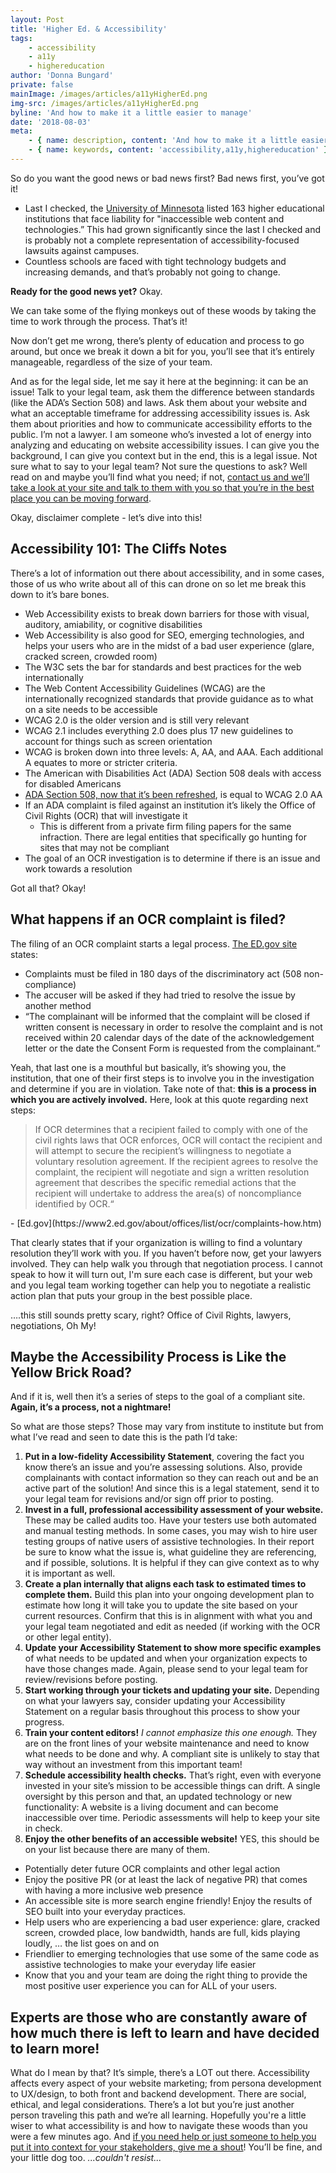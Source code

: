 ```yaml
---
layout: Post
title: 'Higher Ed. & Accessibility'
tags:
    - accessibility
    - a11y
    - highereducation
author: 'Donna Bungard'
private: false
mainImage: /images/articles/a11yHigherEd.png
img-src: /images/articles/a11yHigherEd.png
byline: 'And how to make it a little easier to manage'
date: '2018-08-03'
meta:
    - { name: description, content: 'And how to make it a little easier to manage' }
    - { name: keywords, content: 'accessibility,a11y,highereducation' }
---
```


So do you want the good news or bad news first? Bad news first, you’ve got it!

  * Last I checked, the [University of Minnesota](http://www.d.umn.edu/~lcarlson/atteam/lawsuits.html) listed 163 higher educational institutions that face liability for "inaccessible web content and technologies.” This had grown significantly since the last I checked and is probably not a complete representation of accessibility-focused lawsuits against campuses.
  * Countless schools are faced with tight technology budgets and increasing demands, and that’s probably not going to change.

**Ready for the good news yet?** Okay.

We can take some of the flying monkeys out of these woods by taking the time to work through the process. That’s it!

Now don’t get me wrong, there’s plenty of education and process to go around, but once we break it down a bit for you, you’ll see that it’s entirely manageable, regardless of the size of your team.

And as for the legal side, let me say it here at the beginning: it can be an issue! Talk to your legal team, ask them the difference between standards (like the ADA’s Section 508) and laws. Ask them about your website and what an acceptable timeframe for addressing accessibility issues is. Ask them about priorities and how to communicate accessibility efforts to the public. I’m not a lawyer. I am someone who’s invested a lot of energy into analyzing and educating on website accessibility issues. I can give you the background, I can give you context but in the end, this is a legal issue. Not sure what to say to your legal team? Not sure the questions to ask? Well read on and maybe you’ll find what you need; if not, [contact us and we’ll take a look at your site and talk to them with you so that you’re in the best place you can be moving forward](https://thinktandem.io/contact/).

Okay, disclaimer complete - let’s dive into this!


Accessibility 101: The Cliffs Notes
-------

There’s a lot of information out there about accessibility, and in some cases, those of us who write about all of this can drone on so let me break this down to it’s bare bones.

  * Web Accessibility exists to break down barriers for those with visual, auditory, amiability, or cognitive disabilities
  * Web Accessibility is also good for SEO, emerging technologies, and helps your users who are in the midst of a bad user experience (glare, cracked screen, crowded room)
  * The W3C sets the bar for standards and best practices for the web internationally
  * The Web Content Accessibility Guidelines (WCAG) are the internationally recognized standards that provide guidance as to what on a site needs to be accessible
  * WCAG 2.0 is the older version and is still very relevant
  * WCAG 2.1 includes everything 2.0 does plus 17 new guidelines to account for things such as screen orientation
  * WCAG is broken down into three levels: A, AA, and AAA. Each additional A equates to more or stricter criteria.
  * The American with Disabilities Act (ADA) Section 508 deals with access for disabled Americans
  * [ADA Section 508, now that it’s been refreshed](https://www.section508.gov/content/build/website-accessibility-improvement/WCAG-conformance), is equal to WCAG 2.0 AA
  * If an ADA complaint is filed against an institution it’s likely the Office of Civil Rights (OCR) that will investigate it
	* This is different from a private firm filing papers for the same infraction. There are legal entities that specifically go hunting for sites that may not be compliant
  * The goal of an OCR investigation is to determine if there is an issue and work towards a resolution

Got all that? Okay!

What happens if an OCR complaint is filed?
-------

The filing of an OCR complaint starts a legal process. [The ED.gov site](https://www2.ed.gov/about/offices/list/ocr/complaintintro.html) states:

  * Complaints must be filed in 180 days of the discriminatory act (508 non-compliance)
  * The accuser will be asked if they had tried to resolve the issue by another method
  * “The complainant will be informed that the complaint will be closed if written consent is necessary in order to resolve the complaint and is not received within 20 calendar days of the date of the acknowledgement letter or the date the Consent Form is requested from the complainant.“

Yeah, that last one is a mouthful but basically, it’s showing you, the institution, that one of their first steps is to involve you in the investigation and determine if you are in violation. Take note of that: **this is a process in which you are actively involved.** Here, look at this quote regarding next steps:

<blockquote>If OCR determines that a recipient failed to comply with one of the civil rights laws that OCR enforces, OCR will contact the recipient and will attempt to secure the recipient’s willingness to negotiate a voluntary resolution agreement. If the recipient agrees to resolve the complaint, the recipient will negotiate and sign a written resolution agreement that describes the specific remedial actions that the recipient will undertake to address the area(s) of noncompliance identified by OCR.“</blockquote>
<span style="text-aligh:right;">- [Ed.gov](https://www2.ed.gov/about/offices/list/ocr/complaints-how.htm)</span>

That clearly states that if your organization is willing to find a voluntary resolution they’ll work with you. If you haven’t before now, get your lawyers involved. They can help walk you through that negotiation process. I cannot speak to how it will turn out, I'm sure each case is different, but your web and you legal team working together can help you to negotiate a realistic action plan that puts your group in the best possible place.

….this still sounds pretty scary, right?
Office of Civil Rights, lawyers, negotiations, Oh My!


Maybe the Accessibility Process is Like the Yellow Brick Road?
-------------------

And if it is, well then it’s a series of steps to the goal of a compliant site. **Again, it’s a process, not a nightmare!**

So what are those steps? Those may vary from institute to institute but from what I’ve read and seen to date this is the path I’d take:

1. **Put in a low-fidelity Accessibility Statement**, covering the fact you know there’s an issue and you’re assessing solutions. Also, provide complainants with contact information so they can reach out and be an active part of the solution! And since this is a legal statement, send it to your legal team for revisions and/or sign off prior to posting.
2. **Invest in a full, professional accessibility assessment of your website.** These may be called audits too. Have your testers use both automated and manual testing methods. In some cases, you may wish to hire user testing groups of native users of assistive technologies. In their report be sure to know what the issue is, what guideline they are referencing, and if possible, solutions. It is helpful if they can give context as to why it is important as well.
3. **Create a plan internally that aligns each task to estimated times to complete them.** Build this plan into your ongoing development plan to estimate how long it will take you to update the site based on your current resources. Confirm that this is in alignment with what you and your legal team negotiated and edit as needed (if working with the OCR or other legal entity).
4. **Update your Accessibility Statement to show more specific examples** of what needs to be updated and when your organization expects to have those changes made. Again, please send to your legal team for review/revisions before posting.
5. **Start working through your tickets and updating your site.** Depending on what your lawyers say, consider updating your Accessibility Statement on a regular basis throughout this process to show your progress.
6. **Train your content editors!** <em>I cannot emphasize this one enough.</em> They are on the front lines of your website maintenance and need to know what needs to be done and why. A compliant site is unlikely to stay that way without an investment from this important team!
7. **Schedule accessibility health checks.** That’s right, even with everyone invested in your site’s mission to be accessible things can drift. A single oversight by this person and that, an updated technology or new functionality: A website is a living document and can become inaccessible over time. Periodic assessments will help to keep your site in check.
8. **Enjoy the other benefits of an accessible website!** YES, this should be on your list because there are many of them.

* Potentially deter future OCR complaints and other legal action
* Enjoy the positive PR (or at least the lack of negative PR) that comes with having a more inclusive web presence
* An accessible site is more search engine friendly! Enjoy the results of SEO built into your everyday practices.
* Help users who are experiencing a bad user experience: glare, cracked screen, crowded place, low bandwidth, hands are full, kids playing loudly, … the list goes on and on
* Friendlier to emerging technologies that use some of the same code as assistive technologies to make your everyday life easier
* Know that you and your team are doing the right thing to provide the most positive user experience you can for ALL of your users.


Experts are those who are constantly aware of how much there is left to learn and have decided to learn more!
----------

What do I mean by that? It’s simple, there’s a LOT out there. Accessibility affects every aspect of your website marketing; from persona development to UX/design, to both front and backend development. There are social, ethical, and legal considerations. There’s a lot but you’re just another person traveling this path and we’re all learning. Hopefully you're a little wiser to what accessibility is and how to navigate these woods than you were a few minutes ago. And [if you need help or just someone to help you put it into context for your stakeholders, give me a shout](https://thinktandem.io/contact/)! You’ll be fine, and your little dog too. <em>...couldn't resist...</em>
